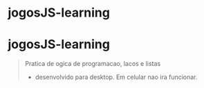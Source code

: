 # jogosJS-learning
# jogosJS-learning
> Pratica de ogica de programacao, lacos e listas 
> * desenvolvido para desktop. Em celular nao ira funcionar.
